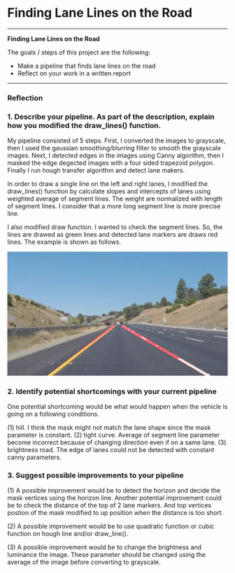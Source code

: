 # **Finding Lane Lines on the Road** 

---

**Finding Lane Lines on the Road**

The goals / steps of this project are the following:
* Make a pipeline that finds lane lines on the road
* Reflect on your work in a written report


[//]: # (Image References)

[image1]: ./test_images_output/whiteCarLaneSwitch.jpg "Detected Lanes"

---

### Reflection

### 1. Describe your pipeline. As part of the description, explain how you modified the draw_lines() function.

My pipeline consisted of 5 steps. First, I converted the images to grayscale, then I used the gaussian smoothing/blurring filter to smooth the grayscale images. Next, I detected edges in the images using Canny algorithm, then I masked the edge degected images with a four sided trapezoid polygon. Finally I run hough transfer algorithm and detect lane makers.

In order to draw a single line on the left and right lanes, I modified the draw_lines() function by calculate slopes and intercepts of lanes using weighted average of segment lines. The weight are normalized with length of segment lines. I consider that a more long segment line is more precise line.

I also modified draw function. I wanted to check the segment lines. So, the lines are drawed as green lines and detected lane markers are draws red lines. The example is shown as follows.

![alt text][image1]


### 2. Identify potential shortcomings with your current pipeline


One potential shortcoming would be what would happen when the vehicle is going on a following conditions.

(1) hill. I think the mask might not match the lane shape since the mask parameter is constant.
(2) tight curve. Average of segment line parameter become incorrect because of changing direction even if on a same lane.
(3) brightness road. The edge of lanes could not be detected with constant canny parameters.


### 3. Suggest possible improvements to your pipeline

(1) A possible improvement would be to detect the horizon and decide the mask vertices using the horizon line.
Another potential improvement could be to check the distance of the top of 2 lane markers. And top vertices postion of the mask modified to up position when the distance is too short.

(2) A possible improvement would be to use quadratic function or cubic function on hough line and/or draw_line().

(3) A possible improvement would be to change the brightness and luminance the image. These parameter should be changed using the average of the image before converting to grayscale.